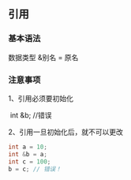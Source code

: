 ## 引用

### 基本语法

数据类型 &别名 = 原名



### 注意事项

1、引用必须要初始化

​	  int &b;	//错误

2、引用一旦初始化后，就不可以更改

```c++
int a = 10;
int &b = a;
int c = 100;
b = c; // 错误！
```

